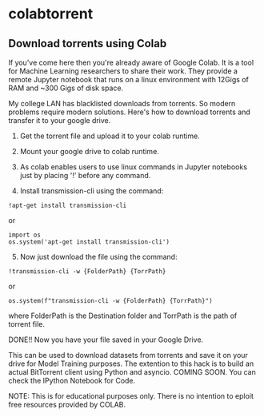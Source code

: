 # colabtorrent
Download torrents using Colab
---
If you've come here then you're already aware of Google Colab. It is a tool for Machine Learning researchers to share their work. They provide a remote Jupyter notebook that runs on a linux environment with 12Gigs of RAM and ~300 Gigs of disk space. 

My college LAN has blacklisted downloads from torrents. So modern problems require modern solutions. Here's how to download torrents and transfer it to your google drive.

1) Get the torrent file and upload it to your colab runtime.

2) Mount your google drive to colab runtime.

3) As colab enables users to use linux commands in Jupyter notebooks just by placing '!' before any command.

4) Install transmission-cli using the command:

  ``` 
  !apt-get install transmission-cli
  ```
  or
  ```
  import os
  os.system('apt-get install transmission-cli')
  ```
5) Now just download the file using the command:
  ```
  !transmission-cli -w {FolderPath} {TorrPath}
  ```
  or
  ```
  os.system(f"transmission-cli -w {FolderPath} {TorrPath}")
  ```
  where FolderPath is the Destination folder and TorrPath is the path of torrent file.
  
  DONE!! Now you have your file saved in your Google Drive.
  
  This can be used to download datasets from torrents and save it on your drive for Model Training purposes.
  The extention to this hack is to build an actual BitTorrent client using Python and asyncio. COMING SOON.
  You can check the IPython Notebook for Code.

NOTE: This is for educational purposes only. There is no intention to eploit free resources provided by COLAB.
